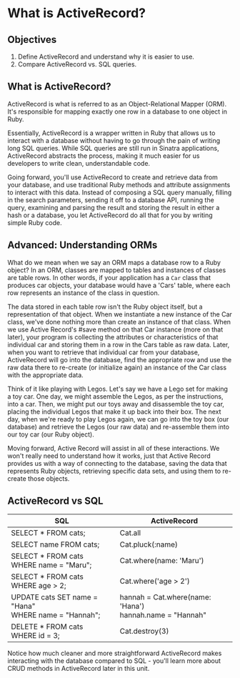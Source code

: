 # What is ActiveRecord?

## Objectives

1. Define ActiveRecord and understand why it is easier to use.
2. Compare ActiveRecord vs. SQL queries.

## What is ActiveRecord?

ActiveRecord is what is referred to as an Object-Relational Mapper (ORM). It's responsible for mapping exactly one row in a database to one object in Ruby. 

Essentially, ActiveRecord is a wrapper written in Ruby that allows us to interact with a database without having to go through the pain of writing long SQL queries. While SQL queries are still run in Sinatra applications, ActiveRecord abstracts the process, making it much easier for us developers to write clean, understandable code.

Going forward, you'll use ActiveRecord to create and retrieve data from your database, and use traditional Ruby methods and attribute assignments to interact with this data. Instead of composing a SQL query manually, filling in the search parameters, sending it off to a database API, running the query, examining and parsing the result and storing the result in either a hash or a database, you let ActiveRecord do all that for you by writing simple Ruby code.


## Advanced: Understanding ORMs

What do we mean when we say an ORM maps a database row to a Ruby object? In an ORM, classes are mapped to tables and instances of classes are table rows. In other words, if your application has a `Car` class that produces car objects, your database would have a 'Cars' table, where each row  represents an instance of the class in question.

The data stored in each table row isn't the Ruby object itself, but a representation of that object. When we instantiate a new instance of the Car class, we've done nothing more than create an instance of that class. When we use Active Record's #save method on that Car instance (more on that later), your program is collecting the attributes or characteristics of that individual car and storing them in a row in the Cars table as raw data. Later, when you want to retrieve that individual car from your database, ActiveRecord will go into the database, find the appropriate row and use the raw data there to re-create (or initialize again) an instance of the Car class with the appropriate data.

Think of it like playing with Legos. Let's say we have a Lego set for making a toy car. One day, we might assemble the Legos, as per the instructions, into a car. Then, we might put our toys away and disassemble the toy car, placing the individual Legos that make it up back into their box. The next day, when we're ready to play Legos again, we can go into the toy box (our database) and retrieve the Legos (our raw data) and re-assemble them into our toy car (our Ruby object).

Moving forward, Active Record will assist in all of these interactions. We won't really need to understand how it works, just that Active Record provides us with a way of connecting to the database, saving the data that represents Ruby objects, retrieving specific data sets, and using them to re-create those objects.


## ActiveRecord vs SQL 

| SQL | ActiveRecord |
|----	|----- |
|SELECT * FROM cats;| Cat.all|  
|SELECT name FROM cats;| Cat.pluck(:name)| 
|SELECT * FROM cats <br> WHERE name = "Maru";| Cat.where(name: 'Maru')|
|SELECT * FROM cats <br> WHERE age > 2;| Cat.where('age > 2')|
|UPDATE cats SET name = "Hana" <br> WHERE name = "Hannah";| hannah = Cat.where(name: 'Hana') <br> hannah.name = "Hannah" |
|DELETE * FROM cats <br> WHERE id = 3;| Cat.destroy(3)|

Notice how much cleaner and more straightforward ActiveRecord makes interacting with the database compared to SQL - you'll learn more about CRUD methods in ActiveRecord later in this unit.


